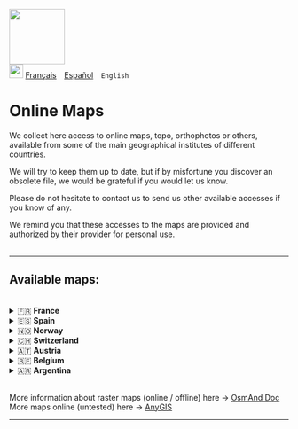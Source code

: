 <img src="https://github.com/osmandapp/OsmAnd-iOS/blob/master/Resources/Icons/ic_custom_map%403x.png" width="100" /><br>
<img src="https://github.com/osmandapp/OsmAnd-iOS/blob/master/Resources/Icons/ic_custom_map_languge%403x.png" width="25" /> [Français](README.md)&emsp;[Español](README_ES.md)&emsp;`English`

# Online Maps

We collect here access to online maps, topo, orthophotos or others, available from some of the main geographical institutes of different countries.

We will try to keep them up to date, but if by misfortune you discover an obsolete file, we would be grateful if you would let us know.

Please do not hesitate to contact us to send us other available accesses if you know of any.

We remind you that these accesses to the maps are provided and authorized by their provider for personal use.<br><br>

---

## Available maps:
<br>
<details>
<summary>🇫🇷 <strong>France</strong></summary>

* [Carte de base IGN](https://github.com/OsmAnd-Rendering/Online-Maps/raw/main/FR/FR%20IGN%20Cartes%20IGN.sqlitedb?raw=true)
* [Carte topographique IGN](https://github.com/OsmAnd-Rendering/Online-Maps/raw/main/FR/FR%20IGN%20Scan25.sqlitedb?raw=true)
* [Orthophotos IGN](https://github.com/OsmAnd-Rendering/Online-Maps/raw/main/FR/FR%20IGN%20Orthophotos.sqlitedb?raw=true)
* [Pentes IGN](https://github.com/OsmAnd-Rendering/Online-Maps/raw/main/FR/FR%20IGN%20Pentes.sqlitedb?raw=true)
* [Cartes aéronautiques IGN](https://github.com/OsmAnd-Rendering/Online-Maps/raw/main/FR/FR%20IGN%20Scan%20OACI.sqlitedb?raw=true)
* [Carte Littorale IGN](https://github.com/OsmAnd-Rendering/Online-Maps/raw/main/FR/FR%20IGN%20Carte%20Littorale.sqlitedb?raw=true)

</details>

<details><summary>🇪🇸 <strong>Spain</strong></summary>

* [IGN mapa base](https://github.com/OsmAnd-Rendering/Online-Maps/raw/main/ES/ES%20IGN%20BASE.sqlitedb?raw=true)
* [IGN mapa topo](https://github.com/OsmAnd-Rendering/Online-Maps/raw/main/ES/ES%20IGN%20TOPO.sqlitedb?raw=true)
* [IGN Ortofotos](https://github.com/OsmAnd-Rendering/Online-Maps/raw/main/ES/ES%20IGN%20PNOA.sqlitedb?raw=true)

<details><summary> Catalogne </summary>

* [ICGC Mapa Topo](https://github.com/OsmAnd-Rendering/Online-Maps/raw/main/ES/CAT/CAT%20TOPO.sqlitedb?raw=true)
* [ICGC Mapa Topo Gris](https://github.com/OsmAnd-Rendering/Online-Maps/raw/main/ES/CAT/CAT%20TOPO%20GRIS.sqlitedb?raw=true)
* [ICGC Ortofotos](https://github.com/OsmAnd-Rendering/Online-Maps/raw/main/ES/CAT/CAT%20ORTO.sqlitedb?raw=true)
* [ICGC Ortofotos Gris](https://github.com/OsmAnd-Rendering/Online-Maps/raw/main/ES/CAT/CAT%20ORTO%20GRIS.sqlitedb?raw=true)
</details>

<details><summary> Comunitat Valenciana </summary>

* [ICV Mapa Topo](https://github.com/OsmAnd-Rendering/Online-Maps/raw/main/ES/CV/ICV%20TOPO.sqlitedb?raw=true)
* [ICV Ortofotos](https://github.com/OsmAnd-Rendering/Online-Maps/raw/main/ES/CV/ICV%20ORTOFOTOS%20MA.sqlitedb?raw=true)
</details>
</details>

<details>
<summary>🇳🇴 <strong>Norway</strong></summary>

* [Finn Kart Norge](https://github.com/OsmAnd-Rendering/Online-Maps/raw/main/NO/Finn%20Kart%20Norge.sqlitedb?raw=true)
* [UtNo Topokart](https://github.com/OsmAnd-Rendering/Online-Maps/raw/main/NO/UtNo%20Topokart.sqlitedb?raw=true)
</details>

<details>
<summary>🇨🇭 <strong>Switzerland</strong></summary>

* [Swiss Slopes](https://github.com/OsmAnd-Rendering/Online-Maps/raw/main/CH/Swiss%20Slopes.sqlitedb?raw=true)
* [Swiss Topo](https://github.com/OsmAnd-Rendering/Online-Maps/raw/main/CH/Swiss%20Topo.sqlitedb?raw=true)
</details>

<details>
<summary>🇦🇹 <strong>Austria</strong></summary>

* [Austria terrain](https://github.com/OsmAnd-Rendering/Online-Maps/raw/main/AT/Austria%20Gelaende.sqlitedb?raw=true)
* [Austria Geoland](https://github.com/OsmAnd-Rendering/Online-Maps/raw/main/AT/Austria%20Geoland.sqlitedb?raw=true)
* [Austria Gray](https://github.com/OsmAnd-Rendering/Online-Maps/raw/main/AT/Austria%20Grau.sqlitedb?raw=true)
* [Austria HiDPI](https://github.com/OsmAnd-Rendering/Online-Maps/raw/main/AT/Austria%20HiDPI.sqlitedb?raw=true)
* [Austria surface](https://github.com/OsmAnd-Rendering/Online-Maps/raw/main/AT/Austria%20Oberflaeche.sqlitedb?raw=true)
* [Austria Orthofoto](https://github.com/OsmAnd-Rendering/Online-Maps/raw/main/AT/Austria%20Orthofoto.sqlitedb?raw=true)
* [Austria Overlay](https://github.com/OsmAnd-Rendering/Online-Maps/raw/main/AT/Austria%20Overlay.sqlitedb?raw=true)
</details>

<details>
<summary>🇧🇪 <strong>Belgium</strong></summary>

* [NGI Default Map](https://github.com/OsmAnd-Rendering/Online-Maps/raw/main/BE/NGI%20Map.sqlitedb?raw=true)
* [NGI Orthophotos](https://github.com/OsmAnd-Rendering/Online-Maps/raw/main/BE/NGI%20Orthophotos.sqlitedb?raw=true)
</details>

<details>
<summary>🇦🇷 <strong>Argentina</strong></summary>

* [Argenmap](https://github.com/OsmAnd-Rendering/Online-Maps/raw/main/ARG/Argenmap.sqlitedb?raw=true)
* [Argenmap (topográfico)](https://github.com/OsmAnd-Rendering/Online-Maps/raw/main/ARG/Argenmap%20(topogr%C3%A1fico).sqlitedb?raw=true)
* [Argenmap (oscuro)](https://github.com/OsmAnd-Rendering/Online-Maps/raw/main/ARG/Argenmap%20(oscuro).sqlitedb?raw=true)
* [Argenmap (híbrido)](https://github.com/OsmAnd-Rendering/Online-Maps/raw/main/ARG/Argenmap%20(h%C3%ADbrido).sqlitedb?raw=true)
* [Argenmap (gris)](https://github.com/OsmAnd-Rendering/Online-Maps/raw/main/ARG/Argenmap%20(gris).sqlitedb?raw=true)
</details>

<br>


More information about raster maps (online / offline) here → [OsmAnd Doc](https://osmand.net/docs/user/map/raster-maps)<br>
More maps online (untested) here → [AnyGIS](https://anygis.ru/Web/Html/Osmand_en)

---
